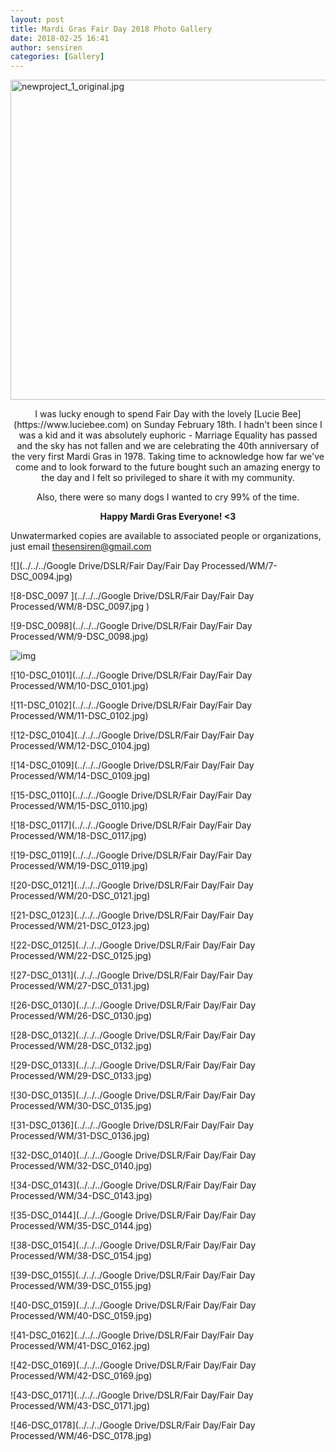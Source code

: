 ```yaml
---
layout: post
title: Mardi Gras Fair Day 2018 Photo Gallery
date: 2018-02-25 16:41
author: sensiren
categories: [Gallery]
---
```

<img class="alignnone size-full wp-image-2457" src="https://sensiren.files.wordpress.com/2018/02/newproject_1_original.jpg" alt="newproject_1_original.jpg" width="1024" height="512" />
<p style="text-align:center;">I was lucky enough to spend Fair Day with the lovely [Lucie Bee](https://www.luciebee.com) on Sunday February 18th. I hadn't been since I was a kid and it was absolutely euphoric - Marriage Equality has passed and the sky has not fallen and we are celebrating the 40th anniversary of the very first Mardi Gras in 1978. Taking time to acknowledge how far we've come and to look forward to the future bought such an amazing energy to the day and I felt so privileged to share it with my community.</p>
<p style="text-align:center;">Also, there were so many dogs I wanted to cry 99% of the time.</p>
<p style="text-align:center;"><strong>Happy Mardi Gras Everyone! &lt;3</strong>

Unwatermarked copies are available to associated people or organizations, just email thesensiren@gmail.com </p>

![](../../../Google Drive/DSLR/Fair Day/Fair Day Processed/WM/7-DSC_0094.jpg)

![8-DSC_0097 ](../../../Google Drive/DSLR/Fair Day/Fair Day Processed/WM/8-DSC_0097.jpg )

![9-DSC_0098](../../../Google Drive/DSLR/Fair Day/Fair Day Processed/WM/9-DSC_0098.jpg)

![img](file:///C:/Users/Vandolly/Google%20Drive/DSLR/Fair%20Day/Fair%20Day%20Processed/WM/11-DSC_0102.jpg?lastModify=1520047423)

![10-DSC_0101](../../../Google Drive/DSLR/Fair Day/Fair Day Processed/WM/10-DSC_0101.jpg)

![11-DSC_0102](../../../Google Drive/DSLR/Fair Day/Fair Day Processed/WM/11-DSC_0102.jpg)

![12-DSC_0104](../../../Google Drive/DSLR/Fair Day/Fair Day Processed/WM/12-DSC_0104.jpg)

![14-DSC_0109](../../../Google Drive/DSLR/Fair Day/Fair Day Processed/WM/14-DSC_0109.jpg)

![15-DSC_0110](../../../Google Drive/DSLR/Fair Day/Fair Day Processed/WM/15-DSC_0110.jpg)

![18-DSC_0117](../../../Google Drive/DSLR/Fair Day/Fair Day Processed/WM/18-DSC_0117.jpg)

![19-DSC_0119](../../../Google Drive/DSLR/Fair Day/Fair Day Processed/WM/19-DSC_0119.jpg)

![20-DSC_0121](../../../Google Drive/DSLR/Fair Day/Fair Day Processed/WM/20-DSC_0121.jpg)

![21-DSC_0123](../../../Google Drive/DSLR/Fair Day/Fair Day Processed/WM/21-DSC_0123.jpg)

![22-DSC_0125](../../../Google Drive/DSLR/Fair Day/Fair Day Processed/WM/22-DSC_0125.jpg)

![27-DSC_0131](../../../Google Drive/DSLR/Fair Day/Fair Day Processed/WM/27-DSC_0131.jpg)

![26-DSC_0130](../../../Google Drive/DSLR/Fair Day/Fair Day Processed/WM/26-DSC_0130.jpg)



![28-DSC_0132](../../../Google Drive/DSLR/Fair Day/Fair Day Processed/WM/28-DSC_0132.jpg)

![29-DSC_0133](../../../Google Drive/DSLR/Fair Day/Fair Day Processed/WM/29-DSC_0133.jpg)

![30-DSC_0135](../../../Google Drive/DSLR/Fair Day/Fair Day Processed/WM/30-DSC_0135.jpg)

![31-DSC_0136](../../../Google Drive/DSLR/Fair Day/Fair Day Processed/WM/31-DSC_0136.jpg)

![32-DSC_0140](../../../Google Drive/DSLR/Fair Day/Fair Day Processed/WM/32-DSC_0140.jpg)

![34-DSC_0143](../../../Google Drive/DSLR/Fair Day/Fair Day Processed/WM/34-DSC_0143.jpg)

![35-DSC_0144](../../../Google Drive/DSLR/Fair Day/Fair Day Processed/WM/35-DSC_0144.jpg)

![38-DSC_0154](../../../Google Drive/DSLR/Fair Day/Fair Day Processed/WM/38-DSC_0154.jpg)

![39-DSC_0155](../../../Google Drive/DSLR/Fair Day/Fair Day Processed/WM/39-DSC_0155.jpg)

![40-DSC_0159](../../../Google Drive/DSLR/Fair Day/Fair Day Processed/WM/40-DSC_0159.jpg)

![41-DSC_0162](../../../Google Drive/DSLR/Fair Day/Fair Day Processed/WM/41-DSC_0162.jpg)

![42-DSC_0169](../../../Google Drive/DSLR/Fair Day/Fair Day Processed/WM/42-DSC_0169.jpg)

![43-DSC_0171](../../../Google Drive/DSLR/Fair Day/Fair Day Processed/WM/43-DSC_0171.jpg)

![46-DSC_0178](../../../Google Drive/DSLR/Fair Day/Fair Day Processed/WM/46-DSC_0178.jpg)


